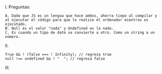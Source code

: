 I. Preguntas:

    A. Dado que JS es un lengua que hace ambos, ahorra tiepo al compilar y al ejecutar el código para que lo realice el ordenador mientras es ejecutado.
    B. Null es el valor "nada" y Undefined es la nada.
    C. Es cuando un tipo de dato se convierte a otro. Como un string a un número.

II. 

    True && ! (false === ! Infinity); // regresa true
    null !== undefined && ! "  "; // regresa false

III.
